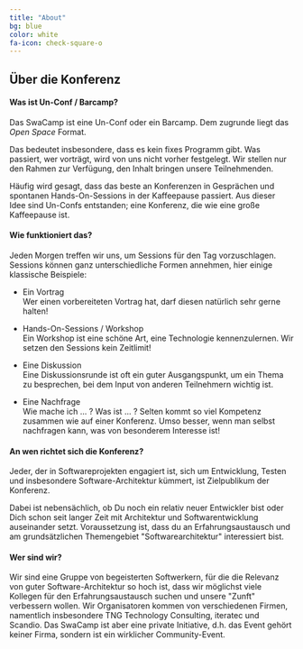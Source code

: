 ```yaml
---
title: "About"
bg: blue
color: white
fa-icon: check-square-o
---
```


## Über die Konferenz

#### Was ist Un-Conf / Barcamp?

Das SwaCamp ist eine Un-Conf oder ein Barcamp. Dem zugrunde liegt das *Open Space* Format.

Das bedeutet insbesondere, dass es kein fixes Programm gibt. Was passiert, wer vorträgt, wird von uns nicht 
vorher festgelegt. Wir stellen nur den Rahmen zur Verfügung, den Inhalt bringen unsere Teilnehmenden.

Häufig wird gesagt, dass das beste an Konferenzen in Gesprächen und spontanen Hands-On-Sessions in der Kaffeepause 
passiert. Aus dieser Idee sind Un-Confs entstanden; eine Konferenz, die wie eine große Kaffeepause ist.

#### Wie funktioniert das?

Jeden Morgen treffen wir uns, um Sessions für den Tag vorzuschlagen.
Sessions können ganz unterschiedliche Formen annehmen, hier einige klassische Beispiele:

* Ein Vortrag<br/>
Wer einen vorbereiteten Vortrag hat, darf diesen natürlich sehr gerne halten!

* Hands-On-Sessions / Workshop<br/>
Ein Workshop ist eine schöne Art, eine Technologie kennenzulernen.
Wir setzen den Sessions kein Zeitlimit!

* Eine Diskussion<br/>
Eine Diskussionsrunde ist oft ein guter Ausgangspunkt, um ein Thema zu besprechen, 
bei dem Input von anderen Teilnehmern wichtig ist.

* Eine Nachfrage<br/>
Wie mache ich ... ? Was ist ... ? Selten kommt so viel Kompetenz zusammen wie auf einer Konferenz. 
Umso besser, wenn man selbst nachfragen kann, was von besonderem Interesse ist!

#### An wen richtet sich die Konferenz?

Jeder, der in Softwareprojekten engagiert ist, sich um Entwicklung, Testen und insbesondere Software-Architektur kümmert,
ist Zielpublikum der Konferenz.

Dabei ist nebensächlich, ob Du noch ein relativ neuer Entwickler bist oder Dich schon seit langer Zeit mit Architektur
und Softwarentwicklung auseinander setzt. Voraussetzung ist, dass du an Erfahrungsaustausch und am grundsätzlichen
Themengebiet "Softwarearchitektur" interessiert bist.

#### Wer sind wir?

Wir sind eine Gruppe von begeisterten Softwerkern, für die die Relevanz von guter Software-Architektur so hoch ist, dass wir möglichst viele Kollegen für den Erfahrungsaustausch suchen und unsere "Zunft" verbessern wollen.
Wir Organisatoren kommen von verschiedenen Firmen, namentlich insbesondere TNG Technology Consulting, iteratec und Scandio. Das SwaCamp ist aber eine private Initiative, d.h. das Event gehört keiner Firma, sondern ist ein wirklicher Community-Event.

